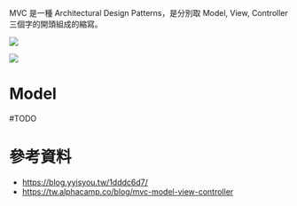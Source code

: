 MVC 是一種 Architectural Design Patterns，是分別取 Model, View, Controller 三個字的開頭組成的縮寫。

![](<https://raw.githubusercontent.com/Jamison-Chen/KM-software/master/img/Traditional MVC Process.png>)

![](<https://raw.githubusercontent.com/Jamison-Chen/KM-software/master/img/Modern MVC Process.png>)

# Model

#TODO

# 參考資料

- <https://blog.yyisyou.tw/1dddc6d7/>
- <https://tw.alphacamp.co/blog/mvc-model-view-controller>

